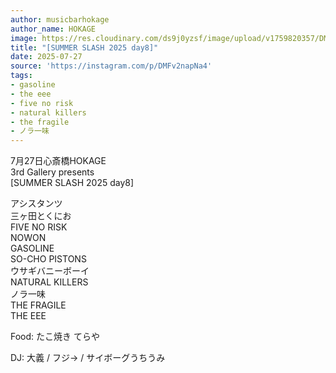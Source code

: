 ```yaml
---
author: musicbarhokage
author_name: HOKAGE
image: https://res.cloudinary.com/ds9j0yzsf/image/upload/v1759820357/DMFv2napNa4.jpg
title: "[SUMMER SLASH 2025 day8]"
date: 2025-07-27
source: 'https://instagram.com/p/DMFv2napNa4'
tags:
- gasoline
- the eee
- five no risk
- natural killers
- the fragile
- ノラ一味
---
```

7月27日心斎橋HOKAGE<br>
3rd Gallery presents<br>
[SUMMER SLASH 2025 day8]

アシスタンツ<br>
三ヶ田とくにお<br>
FIVE NO RISK<br>
NOWON<br>
GASOLINE<br>
SO-CHO PISTONS<br>
ウサギバニーボーイ<br>
NATURAL KILLERS<br>
ノラ一味<br>
THE FRAGILE<br>
THE EEE

Food: たこ焼き てらや

DJ: 大義 / フジ→ / サイボーグうちうみ